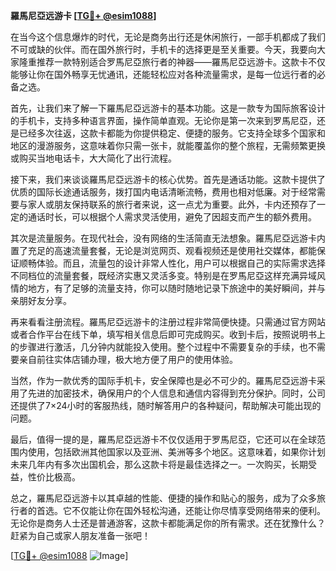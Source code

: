 **羅馬尼亞远游卡 [[TG💪+ @esim1088](https://t.me/s/esim1088)]**

在当今这个信息爆炸的时代，无论是商务出行还是休闲旅行，一部手机都成了我们不可或缺的伙伴。而在国外旅行时，手机卡的选择更是至关重要。今天，我要向大家隆重推荐一款特别适合罗馬尼亞旅行者的神器——羅馬尼亞远游卡。这款卡不仅能够让你在国外畅享无忧通讯，还能轻松应对各种流量需求，是每一位远行者的必备之选。

首先，让我们来了解一下羅馬尼亞远游卡的基本功能。这是一款专为国际旅客设计的手机卡，支持多种语言界面，操作简单直观。无论你是第一次来到罗馬尼亞，还是已经多次往返，这款卡都能为你提供稳定、便捷的服务。它支持全球多个国家和地区的漫游服务，这意味着你只需一张卡，就能覆盖你的整个旅程，无需频繁更换或购买当地电话卡，大大简化了出行流程。

接下来，我们来谈谈羅馬尼亞远游卡的核心优势。首先是通话功能。这款卡提供了优质的国际长途通话服务，拨打国内电话清晰流畅，费用也相对低廉。对于经常需要与家人或朋友保持联系的旅行者来说，这一点尤为重要。此外，卡内还预存了一定的通话时长，可以根据个人需求灵活使用，避免了因超支而产生的额外费用。

其次是流量服务。在现代社会，没有网络的生活简直无法想象。羅馬尼亞远游卡内置了充足的高速流量套餐，无论是浏览网页、观看视频还是使用社交媒体，都能保证顺畅体验。而且，流量包的设计非常人性化，用户可以根据自己的实际需求选择不同档位的流量套餐，既经济实惠又灵活多变。特别是在罗馬尼亞这样充满异域风情的地方，有了足够的流量支持，你可以随时随地记录下旅途中的美好瞬间，并与亲朋好友分享。

再来看看注册流程。羅馬尼亞远游卡的注册过程非常简便快捷。只需通过官方网站或者合作平台在线下单，填写相关信息后即可完成购买。收到卡后，按照说明书上的步骤进行激活，几分钟内就能投入使用。整个过程中不需要复杂的手续，也不需要亲自前往实体店铺办理，极大地方便了用户的使用体验。

当然，作为一款优秀的国际手机卡，安全保障也是必不可少的。羅馬尼亞远游卡采用了先进的加密技术，确保用户的个人信息和通信内容得到充分保护。同时，公司还提供了7×24小时的客服热线，随时解答用户的各种疑问，帮助解决可能出现的问题。

最后，值得一提的是，羅馬尼亞远游卡不仅仅适用于罗馬尼亞，它还可以在全球范围内使用，包括欧洲其他国家以及亚洲、美洲等多个地区。这意味着，如果你计划未来几年内有多次出国机会，那么这款卡将是最佳选择之一。一次购买，长期受益，性价比极高。

总之，羅馬尼亞远游卡以其卓越的性能、便捷的操作和贴心的服务，成为了众多旅行者的首选。它不仅能让你在国外轻松沟通，还能让你尽情享受网络带来的便利。无论你是商务人士还是普通游客，这款卡都能满足你的所有需求。还在犹豫什么？赶紧为自己或家人朋友准备一张吧！

[[TG💪+ @esim1088](https://t.me/s/esim1088) ![Image](https://i.postimg.cc/4NQfJmqS/Snipaste-2025-05-13-00-14-12.png)]